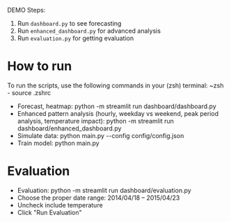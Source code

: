DEMO Steps:
1. Run `dashboard.py` to see forecasting
2. Run `enhanced_dashboard.py` for advanced analysis
3. Run `evaluation.py` for getting evaluation

# How to run
To run the scripts, use the following commands in your (zsh) terminal:
~zsh - source .zshrc


- Forecast, heatmap: python -m streamlit run dashboard/dashboard.py
- Enhanced pattern analysis (hourly, weekday vs weekend, peak period analysis, temperature impact): python -m streamlit run dashboard/enhanced_dashboard.py
- Simulate data: python main.py --config config/config.json
- Train model: python main.py


# Evaluation
- Evaluation: python -m streamlit run dashboard/evaluation.py
- Choose the proper date range: 2014/04/18 – 2015/04/23
- Uncheck include temperature
- Click "Run Evaluation"